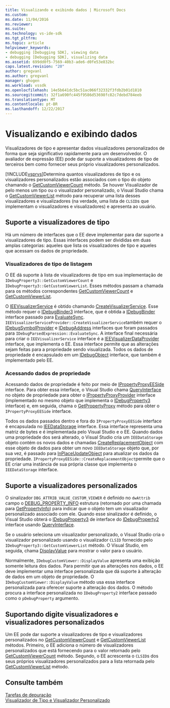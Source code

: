 ```yaml
---
title: Visualizando e exibindo dados | Microsoft Docs
ms.custom: 
ms.date: 11/04/2016
ms.reviewer: 
ms.suite: 
ms.technology: vs-ide-sdk
ms.tgt_pltfrm: 
ms.topic: article
helpviewer_keywords:
- debugging [Debugging SDK], viewing data
- debugging [Debugging SDK], visualizing data
ms.assetid: 699dd0f5-7569-40b3-ade6-d0fe53e832bc
caps.latest.revision: "20"
author: gregvanl
ms.author: gregvanl
manager: ghogen
ms.workload: vssdk
ms.openlocfilehash: 14e5b641dc5bc51ac066f32332f3fdb2b01d1810
ms.sourcegitcommit: 32f1a690fc445f9586d53698fc82c7debd784eeb
ms.translationtype: MT
ms.contentlocale: pt-BR
ms.lasthandoff: 12/22/2017
---
```

# <a name="visualizing-and-viewing-data"></a>Visualizando e exibindo dados
Visualizadores de tipo e apresentar dados visualizadores personalizados de forma que seja significativo rapidamente para um desenvolvedor. O avaliador de expressão (EE) pode dar suporte a visualizadores de tipo de terceiros bem como fornecer seus próprio visualizadores personalizados.  
  
 [!INCLUDE[vsprvs](../../code-quality/includes/vsprvs_md.md)]Determina quantos visualizadores de tipo e os visualizadores personalizados estão associados com o tipo do objeto chamando o [GetCustomViewerCount](../../extensibility/debugger/reference/idebugproperty3-getcustomviewercount.md) método. Se houver Visualizador de pelo menos um tipo ou o visualizador personalizado, o Visual Studio chama o [GetCustomViewerList](../../extensibility/debugger/reference/idebugproperty3-getcustomviewerlist.md) método para recuperar uma lista desses visualizadores e visualizadores (na verdade, uma lista de `CLSID`s que implementam o visualizadores e visualizadores) e apresenta ao usuário.  
  
## <a name="supporting-type-visualizers"></a>Suporte a visualizadores de tipo  
 Há um número de interfaces que o EE deve implementar para dar suporte a visualizadores de tipo. Essas interfaces podem ser divididas em duas amplas categorias: aqueles que lista os visualizadores de tipo e aqueles que acessam os dados de propriedade.  
  
### <a name="listing-type-visualizers"></a>Visualizadores de tipo de listagem  
 O EE dá suporte à lista de visualizadores de tipo em sua implementação de `IDebugProperty3::GetCustomViewerCount` e `IDebugProperty3::GetCustomViewerList`. Esses métodos passam a chamada para os métodos correspondentes [GetCustomViewerCount](../../extensibility/debugger/reference/ieevisualizerservice-getcustomviewercount.md) e [GetCustomViewerList](../../extensibility/debugger/reference/ieevisualizerservice-getcustomviewerlist.md).  
  
 O [IEEVisualizerService](../../extensibility/debugger/reference/ieevisualizerservice.md) é obtido chamando [CreateVisualizerService](../../extensibility/debugger/reference/ieevisualizerserviceprovider-createvisualizerservice.md). Esse método requer o [IDebugBinder3](../../extensibility/debugger/reference/idebugbinder3.md) interface, que é obtida a [IDebugBinder](../../extensibility/debugger/reference/idebugbinder.md) interface passado para [EvaluateSync](../../extensibility/debugger/reference/idebugparsedexpression-evaluatesync.md). `IEEVisualizerServiceProvider::CreateVisualizerService`também requer o [IDebugSymbolProvider](../../extensibility/debugger/reference/idebugsymbolprovider.md) e [IDebugAddress](../../extensibility/debugger/reference/idebugaddress.md) interfaces que foram passados para `IDebugParsedExpression::EvaluateSync`. A interface final necessária para criar o `IEEVisualizerService` interface é a [IEEVisualizerDataProvider](../../extensibility/debugger/reference/ieevisualizerdataprovider.md) interface, que implementa o EE. Essa interface permite que as alterações sejam feitas para a propriedade sendo visualizada. Todos os dados de propriedade é encapsulado em um [IDebugObject](../../extensibility/debugger/reference/idebugobject.md) interface, que também é implementado pelo EE.  
  
### <a name="accessing-property-data"></a>Acessando dados de propriedade  
 Acessando dados de propriedade é feito por meio de [IPropertyProxyEESide](../../extensibility/debugger/reference/ipropertyproxyeeside.md) interface. Para obter essa interface, o Visual Studio chama [QueryInterface](/cpp/atl/queryinterface) no objeto de propriedade para obter o [IPropertyProxyProvider](../../extensibility/debugger/reference/ipropertyproxyprovider.md) interface (implementado no mesmo objeto que implementa o [ IDebugProperty3](../../extensibility/debugger/reference/idebugproperty3.md) interface) e, em seguida, chama o [GetPropertyProxy](../../extensibility/debugger/reference/ipropertyproxyprovider-getpropertyproxy.md) método para obter o `IPropertyProxyEESide` interface.  
  
 Todos os dados passados dentro e fora do `IPropertyProxyEESide` interface é encapsulada no [IEEDataStorage](../../extensibility/debugger/reference/ieedatastorage.md) interface. Essa interface representa uma matriz de bytes e é implementada pelo Visual Studio e o EE. Quando dados uma propriedade dos será alterado, o Visual Studio cria um `IEEDataStorage` objeto contém os novos dados e chamadas [CreateReplacementObject](../../extensibility/debugger/reference/ipropertyproxyeeside-createreplacementobject.md) com esse objeto de dados para obter um novo `IEEDataStorage` objeto que, por sua vez, é passado para [InPlaceUpdateObject](../../extensibility/debugger/reference/ipropertyproxyeeside-inplaceupdateobject.md) para atualizar os dados da propriedade. `IPropertyProxyEESide::CreateReplacementObject`permite que o EE criar uma instância de sua própria classe que implementa o `IEEDataStorage` interface.  
  
## <a name="supporting-custom-viewers"></a>Suporte a visualizadores personalizados  
 O sinalizador `DBG_ATTRIB_VALUE_CUSTOM_VIEWER` é definido no `dwAttrib` campo o [DEBUG_PROPERTY_INFO](../../extensibility/debugger/reference/debug-property-info.md) estrutura (retornado por uma chamada para [GetPropertyInfo](../../extensibility/debugger/reference/idebugproperty2-getpropertyinfo.md)) para indicar que o objeto tem um visualizador personalizado associado com ele. Quando esse sinalizador é definido, o Visual Studio obterá o [IDebugProperty3](../../extensibility/debugger/reference/idebugproperty3.md) de interface do [IDebugProperty2](../../extensibility/debugger/reference/idebugproperty2.md) interface usando [QueryInterface](/cpp/atl/queryinterface).  
  
 Se o usuário seleciona um visualizador personalizado, o Visual Studio cria o visualizador personalizado usando o visualizador `CLSID` fornecido pelo `IDebugProperty3::GetCustomViewerList` método. O Visual Studio, em seguida, chama [DisplayValue](../../extensibility/debugger/reference/idebugcustomviewer-displayvalue.md) para mostrar o valor para o usuário.  
  
 Normalmente, `IDebugCustomViewer::DisplayValue` apresenta uma exibição somente leitura dos dados. Para permitir que as alterações nos dados, o EE deve implementar uma interface personalizada que dá suporte à alteração de dados em um objeto de propriedade. O `IDebugCustomViewer::DisplayValue` método usa essa interface personalizada para oferecer suporte a alteração dos dados. O método procura a interface personalizada no `IDebugProperty2` interface passado como o `pDebugProperty` argumento.  
  
## <a name="supporting-both-type-visualizers-and-custom-viewers"></a>Suportando digite visualizadores e visualizadores personalizados  
 Um EE pode dar suporte a visualizadores de tipo e visualizadores personalizados no [GetCustomViewerCount](../../extensibility/debugger/reference/idebugproperty3-getcustomviewercount.md) e [GetCustomViewerList](../../extensibility/debugger/reference/idebugproperty3-getcustomviewerlist.md) métodos. Primeiro, o EE adiciona o número de visualizadores personalizados que está fornecendo para o valor retornado pelo [GetCustomViewerCount](../../extensibility/debugger/reference/ieevisualizerservice-getcustomviewercount.md) método. Segundo, o EE acrescenta o `CLSID`s dos seus próprios visualizadores personalizados para a lista retornada pelo [GetCustomViewerList](../../extensibility/debugger/reference/ieevisualizerservice-getcustomviewerlist.md) método.  
  
## <a name="see-also"></a>Consulte também  
 [Tarefas de depuração](../../extensibility/debugger/debugging-tasks.md)   
 [Visualizador de Tipo e Visualizador Personalizado](../../extensibility/debugger/type-visualizer-and-custom-viewer.md)